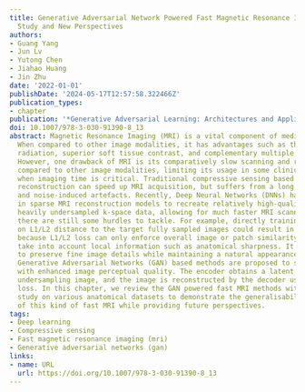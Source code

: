 ```yaml
---
title: Generative Adversarial Network Powered Fast Magnetic Resonance Imaging—Comparative
  Study and New Perspectives
authors:
- Guang Yang
- Jun Lv
- Yutong Chen
- Jiahao Huang
- Jin Zhu
date: '2022-01-01'
publishDate: '2024-05-17T12:57:58.322466Z'
publication_types:
- chapter
publication: '*Generative Adversarial Learning: Architectures and Applications*'
doi: 10.1007/978-3-030-91390-8_13
abstract: Magnetic Resonance Imaging (MRI) is a vital component of medical imaging.
  When compared to other image modalities, it has advantages such as the absence of
  radiation, superior soft tissue contrast, and complementary multiple sequence information.
  However, one drawback of MRI is its comparatively slow scanning and reconstruction
  compared to other image modalities, limiting its usage in some clinical applications
  when imaging time is critical. Traditional compressive sensing based MRI (CS-MRI)
  reconstruction can speed up MRI acquisition, but suffers from a long iterative process
  and noise-induced artefacts. Recently, Deep Neural Networks (DNNs) have been used
  in sparse MRI reconstruction models to recreate relatively high-quality images from
  heavily undersampled k-space data, allowing for much faster MRI scanning. However,
  there are still some hurdles to tackle. For example, directly training DNNs based
  on L1/L2 distance to the target fully sampled images could result in blurry reconstruction
  because L1/L2 loss can only enforce overall image or patch similarity and does not
  take into account local information such as anatomical sharpness. It is also hard
  to preserve fine image details while maintaining a natural appearance. More recently,
  Generative Adversarial Networks (GAN) based methods are proposed to solve fast MRI
  with enhanced image perceptual quality. The encoder obtains a latent space for the
  undersampling image, and the image is reconstructed by the decoder using the GAN
  loss. In this chapter, we review the GAN powered fast MRI methods with a comparative
  study on various anatomical datasets to demonstrate the generalisability and robustness
  of this kind of fast MRI while providing future perspectives.
tags:
- Deep learning
- Compressive sensing
- Fast magnetic resonance imaging (mri)
- Generative adversarial networks (gan)
links:
- name: URL
  url: https://doi.org/10.1007/978-3-030-91390-8_13
---
```

